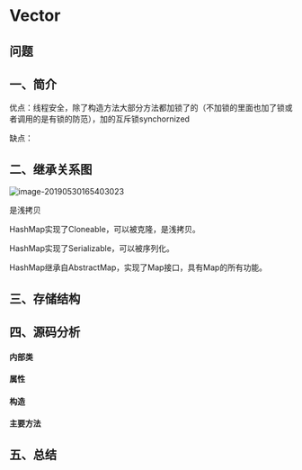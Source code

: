 # Vector

## 问题

## 一、简介

优点：线程安全，除了构造方法大部分方法都加锁了的（不加锁的里面也加了锁或者调用的是有锁的防范），加的互斥锁synchornized

缺点：



## 二、继承关系图

![image-20190530165403023](/Users/leili/Desktop/源码阅读/集合/List/image-20190530165403023.png)

是浅拷贝

HashMap实现了Cloneable，可以被克隆，是浅拷贝。

HashMap实现了Serializable，可以被序列化。

HashMap继承自AbstractMap，实现了Map接口，具有Map的所有功能。

## 三、存储结构

## 四、源码分析

#### 内部类

#### 属性

#### 构造

#### 主要方法

## 五、总结